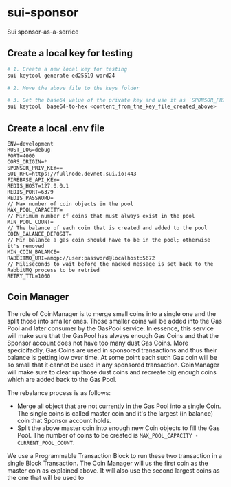 # sui-sponsor
Sui sponsor-as-a-serrice

## Create a local key for testing

```bash
# 1. Create a new local key for testing
sui keytool generate ed25519 word24

# 2. Move the above file to the keys folder

# 3. Get the base64 value of the private key and use it as `SPONSOR_PRIV_KEY` env variable
sui keytool  base64-to-hex <content_from_the_key_file_created_above>
```

## Create a local .env file

```
ENV=development
RUST_LOG=debug
PORT=4000
CORS_ORIGIN=*
SPONSOR_PRIV_KEY==
SUI_RPC=https://fullnode.devnet.sui.io:443
FIREBASE_API_KEY=
REDIS_HOST=127.0.0.1
REDIS_PORT=6379
REDIS_PASSWORD=
// Max number of coin objects in the pool
MAX_POOL_CAPACITY=
// Minimum number of coins that must always exist in the pool
MIN_POOL_COUNT=
// The balance of each coin that is created and added to the pool
COIN_BALANCE_DEPOSIT=
// Min balance a gas coin should have to be in the pool; otherwise it's removed
MIN_COIN_BALANCE=
RABBITMQ_URI=amqp://user:password@localhost:5672
// Miliseconds to wait before the nacked message is set back to the RabbitMQ process to be retried
RETRY_TTL=1000
```

## Coin Manager
The role of CoinManager is to merge small coins into a single one and the split those into smaller ones. Those smaller coins will be added into the Gas Pool and later consumer by the GasPool service. In essence, this service will make sure that the GasPool has always enough Gas Coins and that the Sponsor account does not have too many dust Gas Coins. More specicifaclly, Gas Coins are used in sponsored transactions and thus their balance is getting low over time. At some point each such Gas coin will be so small that it cannot be used in any sponsored transaction. CoinManager will make sure to clear up those dust coins and recreate big enough coins which are added back to the Gas Pool.

The rebalance process is as follows:
- Merge all object that are not currently in the Gas Pool into a single Coin. The single coins is called master coin and it's the largest (in balance) coin that Sponsor account holds.
- Split the above master coin into enough new Coin objects to fill the Gas Pool. The number of coins to be created is `MAX_POOL_CAPACITY - CURRENT_POOL_COUNT`.

We use a Programmable Transaction Block to run these two transaction in a single Block Transaction. The Coin Manager will us the first coin as the master coin as explained above. It will also use the second largest coins as the one that will be used to 
